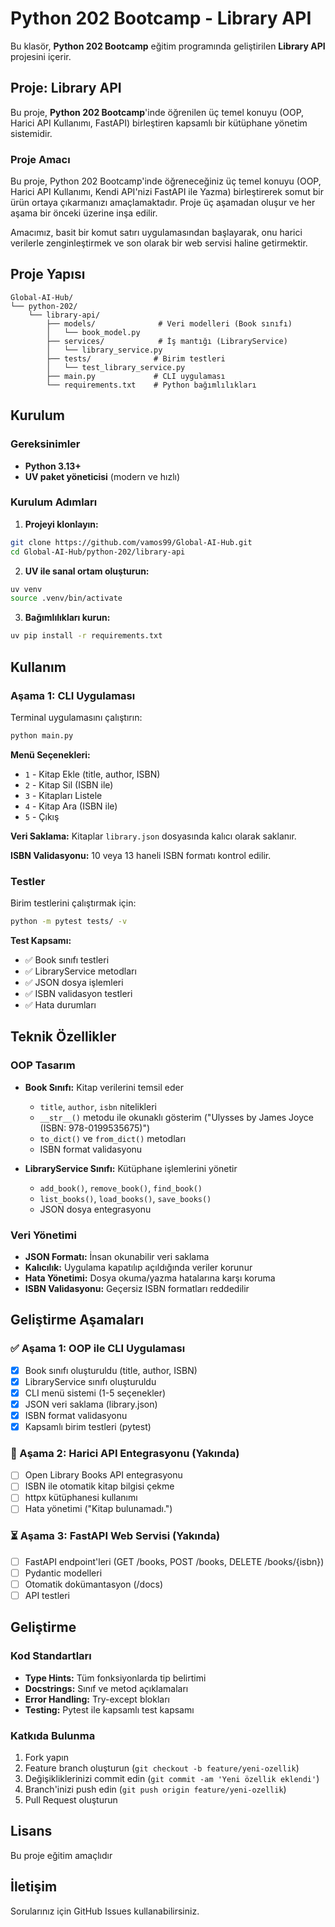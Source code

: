 # Python 202 Bootcamp - Library API

Bu klasör, **Python 202 Bootcamp** eğitim programında geliştirilen **Library API** projesini içerir.

## Proje: Library API

Bu proje, **Python 202 Bootcamp**'inde öğrenilen üç temel konuyu (OOP, Harici API Kullanımı, FastAPI) birleştiren kapsamlı bir kütüphane yönetim sistemidir.

### Proje Amacı

Bu proje, Python 202 Bootcamp'inde öğreneceğiniz üç temel konuyu (OOP, Harici API Kullanımı, Kendi API'nizi FastAPI ile Yazma) birleştirerek somut bir ürün ortaya çıkarmanızı amaçlamaktadır. Proje üç aşamadan oluşur ve her aşama bir önceki üzerine inşa edilir.

Amacımız, basit bir komut satırı uygulamasından başlayarak, onu harici verilerle zenginleştirmek ve son olarak bir web servisi haline getirmektir.

## Proje Yapısı

```
Global-AI-Hub/
└── python-202/
    └── library-api/
        ├── models/              # Veri modelleri (Book sınıfı)
        │   └── book_model.py
        ├── services/            # İş mantığı (LibraryService)
        │   └── library_service.py
        ├── tests/              # Birim testleri
        │   └── test_library_service.py
        ├── main.py             # CLI uygulaması
        └── requirements.txt    # Python bağımlılıkları
```

## Kurulum

### Gereksinimler
- **Python 3.13+**
- **UV paket yöneticisi** (modern ve hızlı)

### Kurulum Adımları

1. **Projeyi klonlayın:**
```bash
git clone https://github.com/vamos99/Global-AI-Hub.git
cd Global-AI-Hub/python-202/library-api
```

2. **UV ile sanal ortam oluşturun:**
```bash
uv venv
source .venv/bin/activate
```

3. **Bağımlılıkları kurun:**
```bash
uv pip install -r requirements.txt
```

## Kullanım

### Aşama 1: CLI Uygulaması

Terminal uygulamasını çalıştırın:
```bash
python main.py
```

**Menü Seçenekleri:**
- `1` - Kitap Ekle (title, author, ISBN)
- `2` - Kitap Sil (ISBN ile)
- `3` - Kitapları Listele
- `4` - Kitap Ara (ISBN ile)
- `5` - Çıkış

**Veri Saklama:** Kitaplar `library.json` dosyasında kalıcı olarak saklanır.

**ISBN Validasyonu:** 10 veya 13 haneli ISBN formatı kontrol edilir.

### Testler

Birim testlerini çalıştırmak için:
```bash
python -m pytest tests/ -v
```

**Test Kapsamı:**
- ✅ Book sınıfı testleri
- ✅ LibraryService metodları
- ✅ JSON dosya işlemleri
- ✅ ISBN validasyon testleri
- ✅ Hata durumları

## Teknik Özellikler

### OOP Tasarım
- **Book Sınıfı:** Kitap verilerini temsil eder
  - `title`, `author`, `isbn` nitelikleri
  - `__str__()` metodu ile okunaklı gösterim ("Ulysses by James Joyce (ISBN: 978-0199535675)")
  - `to_dict()` ve `from_dict()` metodları
  - ISBN format validasyonu

- **LibraryService Sınıfı:** Kütüphane işlemlerini yönetir
  - `add_book()`, `remove_book()`, `find_book()`
  - `list_books()`, `load_books()`, `save_books()`
  - JSON dosya entegrasyonu

### Veri Yönetimi
- **JSON Formatı:** İnsan okunabilir veri saklama
- **Kalıcılık:** Uygulama kapatılıp açıldığında veriler korunur
- **Hata Yönetimi:** Dosya okuma/yazma hatalarına karşı koruma
- **ISBN Validasyonu:** Geçersiz ISBN formatları reddedilir

## Geliştirme Aşamaları

### ✅ Aşama 1: OOP ile CLI Uygulaması
- [x] Book sınıfı oluşturuldu (title, author, ISBN)
- [x] LibraryService sınıfı oluşturuldu
- [x] CLI menü sistemi (1-5 seçenekler)
- [x] JSON veri saklama (library.json)
- [x] ISBN format validasyonu
- [x] Kapsamlı birim testleri (pytest)

### 🔄 Aşama 2: Harici API Entegrasyonu (Yakında)
- [ ] Open Library Books API entegrasyonu
- [ ] ISBN ile otomatik kitap bilgisi çekme
- [ ] httpx kütüphanesi kullanımı
- [ ] Hata yönetimi ("Kitap bulunamadı.")

### ⏳ Aşama 3: FastAPI Web Servisi (Yakında)
- [ ] FastAPI endpoint'leri (GET /books, POST /books, DELETE /books/{isbn})
- [ ] Pydantic modelleri
- [ ] Otomatik dokümantasyon (/docs)
- [ ] API testleri

## Geliştirme

### Kod Standartları
- **Type Hints:** Tüm fonksiyonlarda tip belirtimi
- **Docstrings:** Sınıf ve metod açıklamaları
- **Error Handling:** Try-except blokları
- **Testing:** Pytest ile kapsamlı test kapsamı

### Katkıda Bulunma
1. Fork yapın
2. Feature branch oluşturun (`git checkout -b feature/yeni-ozellik`)
3. Değişikliklerinizi commit edin (`git commit -am 'Yeni özellik eklendi'`)
4. Branch'inizi push edin (`git push origin feature/yeni-ozellik`)
5. Pull Request oluşturun

## Lisans

Bu proje eğitim amaçlıdır

## İletişim

Sorularınız için GitHub Issues kullanabilirsiniz.
